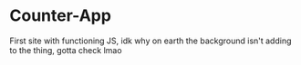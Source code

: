 # Counter-App
First site with functioning JS, idk why on earth the background isn't adding to the thing, gotta check lmao
